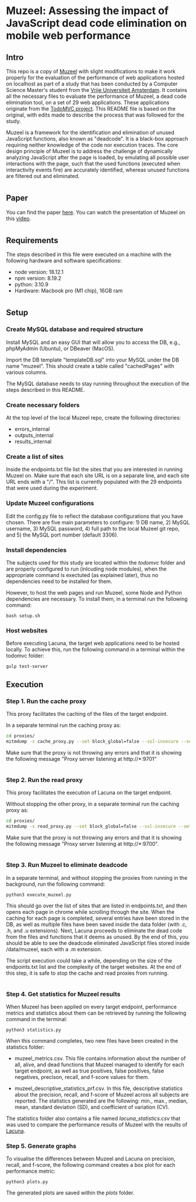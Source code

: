 # Muzeel: Assessing the impact of JavaScript dead code elimination on mobile web performance

## Intro
This repo is a copy of [Muzeel](https://github.com/comnetsAD/Muzeel) with slight modifications to make it work properly for the evaluation of the performance of web applications hosted on localhost as part of a study that has been conducted by a Computer Science Master's student from the [Vrije Universiteit Amsterdam](https://vu.nl/nl). It contains all the necessary files to evaluate the performance of Muzeel, a dead code elimination tool, on a set of 29 web applications. These applications originate from the [TodoMVC project](https://todomvc.com/). This README file is based on the original, with edits made to describe the process that was followed for the study.

Muzeel is a framework for the identification and elimination of unused JavaScript functions, also known as "deadcode". It is a black-box approach requiring neither knowledge of the code nor execution traces. The core design principle of Muzeel is to address the challenge of dynamically analyzing JavaScript after the page is loaded, by emulating all possible user interactions with the page, such that the used functions (executed when interactivity events fire) are accurately identified, whereas unused functions are filtered out and eliminated.
#
## Paper
You can find the paper [here].
You can watch the presentation of Muzeel on this [video].
#
## Requirements

The steps described in this file were executed on a machine with the following hardware and software specifications:

- node version: 18.12.1
- npm version: 8.19.2
- python: 3.10.9
- Hardware: Macbook pro (M1 chip), 16GB ram
#

## Setup
### Create MySQL database and required structure
Install MySQL and an easy GUI that will allow you to access the DB, e.g., phpMyAdmin (Ubuntu), or DBeaver (MacOS).

Import the DB template "templateDB.sql" into your MySQL under the DB name "muzeel". This 
should create a table called "cachedPages" with various columns.

The MySQL database needs to stay running throughout the execution of the steps described in this README.

### Create necessary folders
At the top level of the local Muzeel repo, create the following directories:

- errors_internal
- outputs_internal
- results_internal

### Create a list of sites

Inside the endpoints.txt file list the sites that you are interested in running Muzeel on. Make sure that each site URL is on a separate line, and each site URL ends with a "/". This list is currently populated with the 29 endpoints that were used during the experiment.

### Update Muzeel configurations

Edit the config.py file to reflect the database configurations that you have chosen. There are five main parameters to configure: 1) DB name, 2) MySQL username, 3) MySQL password, 4) full path to the local Muzeel git repo, and 5) the MySQL port number (default 3306).

### Install dependencies
The subjects used for this study are located within the *todomvc* folder and are properly configured to run (inlcuding node modules), when the appropriate command is exectuted (as explained later), thus no dependencies need to be installed for them.

However, to host the web pages and run Muzeel, some Node and Python dependencies are necessary. To install them, in a terminal run the following command:

```
bash setup.sh
```

### Host websites
Before executing Lacuna, the target web applications need to be hosted locally. To achieve this, run the following command in a terminal within the todomvc folder:

```
gulp test-server
```

## Execution
### Step 1. Run the cache proxy 
This proxy facilitates the caching of the files of the target endpoint.

In a separate terminal run the caching proxy as:
````` sh
cd proxies/
mitmdump -s cache_proxy.py --set block_global=false --ssl-insecure --set upstream-cert=false --listen-port 9701
`````

Make sure that the proxy is not throwing any errors and that it is showing the following message "Proxy server listening at http://*:9701"
#
### Step 2. Run the read proxy
This proxy facilitates the execution of Lacuna on the target endpoint.

Without stopping the other proxy, in a separate terminal run the caching proxy as:
````` sh
cd proxies/
mitmdump -s read_proxy.py --set block_global=false --ssl-insecure --set upstream-cert=false --listen-port 9700
`````

Make sure that the proxy is not throwing any errors and that it is showing the following message "Proxy server listening at http://*:9700".

#

### Step 3. Run Muzeel to eliminate deadcode
In a separate terminal, and without stopping the proxies from running in the background, run the following command:

```
python3 execute_muzeel.py
```

This should go over the list of sites that are listed in endpoints.txt, and then opens each page in chrome while scrolling through the site. When the caching for each page is completed, several entries have been stored in the DB, as well as multiple files have been saved inside the data folder (with .c, .h, and .u extensions). Next, Lacuna proceeds to eliminate the dead code from the files and functions that it deems as unused. By the end of this, you should be able to see the deadcode eliminated JavaScript files stored inside /data/muzeel, each with a .m extension.

The script execution could take a while, depending on the size of the endpoints.txt list and the complexity of the target websites. At the end of this step, it is safe to stop the cache and read proxies from running.

#
### Step 4. Get statistics for Muzeel results

When Muzeel has been applied on every target endpoint, performance metrics and statistics about them can be retrieved by running the following command in the terminal:

```
python3 statistics.py
```

When this command completes, two new files have been created in the statistics folder:
- muzeel_metrics.csv.
  This file contains information about the number of all, alive, and dead functions that Muzeel managed to identify for each target endpoint, as well as true positives, false positives, false negatives, precison, recall, and f-score values for them.

- muzeel_descriptive_statistics_prf.csv.
  In this file, descriptive statistics about the precision, recall, and f-score of Muzeel across all subjects are reported. The statistics generated are the following: min., max., median, mean, standard deviation (SD), and coefficient of variation (CV).

The statistics folder also contains a file named *lacuna_statistics.csv* that was used to compare the performance results of Muzeel with the results of [Lacuna](https://github.com/S2-group/Lacuna).

### Step 5. Generate graphs
To visualise the differences between Muzeel and Lacuna on precision, recall, and f-score, the following command creates a box plot for each performance metric:

```
python3 plots.py
```

The generated plots are saved within the *plots* folder.

[here]: <https://dl.acm.org/doi/10.1145/3517745.3561427>
[video]: <https://iframe.videodelivery.net/eyJraWQiOiI3YjgzNTg3NDZlNWJmNDM0MjY5YzEwZTYwMDg0ZjViYiIsImFsZyI6IlJTMjU2In0.eyJzdWIiOiJlZDI0ZTFlYjQ3NGQwMjA4NmQ3ZWZkYTc5NGNlMGQzMSIsImtpZCI6IjdiODM1ODc0NmU1YmY0MzQyNjljMTBlNjAwODRmNWJiIiwiZXhwIjoxNjcyODQ1NzU0fQ.a39D0zQ4eIy4ObEF6RQIh4tCIgaiv4zjjV3aGNarL0h-HoFXUJVkSgpkSRSzhaAHxFB7k8oCAcuAE-rOYm-1JpvC2AkkqRXS1G0N-a7i9r--a3oAl0q-H-WpPlAkPafq7mUdbiTh3AL-Wgwi3FaKpuLKlzemvHUtITC3D9WiNkhWcobXkzNzRATOonVHFIw1zjUWdTDkODZjLzxozyZonmsjiiCYVB31nlqK1zf9TpcBw7Beitcv1Ri0LTeNjQRFEXGm9pjHu8MZBRglbq1wfzTrFs33gy-Ox94bmylOZx5FgWIha_yFKxHcCIiCfm1q8rWHOwvQMcYEytnM7k6HPg>
